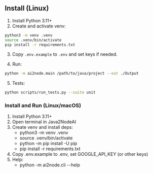 ﻿## Install (Linux)

1. Install Python 3.11+
2. Create and activate venv:

```bash
python3 -m venv .venv
source .venv/bin/activate
pip install -r requirements.txt
```

3. Copy `.env.example` to `.env` and set keys if needed.

4. Run:

```bash
python -m ai2node.main /path/to/java/project --out ./Output
```

5. Tests:

```bash
python scripts/run_tests.py --suite unit
```

### Install and Run (Linux/macOS)

1. Install Python 3.11+
2. Open terminal in Java2NodeAI
3. Create venv and install deps:
   - python3 -m venv .venv
   - source .venv/bin/activate
   - python -m pip install -U pip
   - pip install -r requirements.txt
4. Copy .env.example to .env, set GOOGLE_API_KEY (or other keys)
5. Help:
   - python -m ai2node.cli --help
